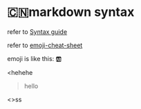 
# :cn:markdown syntax


refer to [Syntax guide](https://guides.github.com/features/mastering-markdown/)

refer to [emoji-cheat-sheet](https://www.webpagefx.com/tools/emoji-cheat-sheet/)

emoji is like this: :ab:

<hehehe

>hello

<>ss

<saas>
